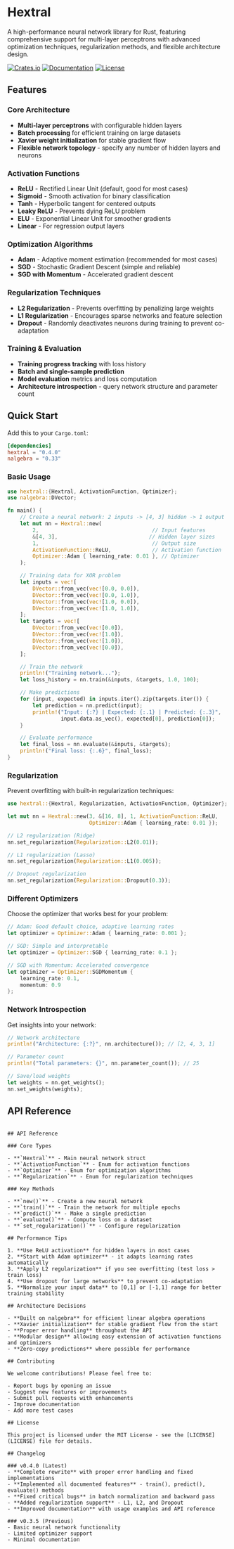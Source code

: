 # Hextral

A high-performance neural network library for Rust, featuring comprehensive support for multi-layer perceptrons with advanced optimization techniques, regularization methods, and flexible architecture design.

[![Crates.io](https://img.shields.io/crates/v/hextral.svg)](https://crates.io/crates/hextral)
[![Documentation](https://docs.rs/hextral/badge.svg)](https://docs.rs/hextral)
[![License](https://img.shields.io/crates/l/hextral.svg)](LICENSE)

## Features

### **Core Architecture**
- **Multi-layer perceptrons** with configurable hidden layers
- **Batch processing** for efficient training on large datasets
- **Xavier weight initialization** for stable gradient flow
- **Flexible network topology** - specify any number of hidden layers and neurons

### **Activation Functions**
- **ReLU** - Rectified Linear Unit (default, good for most cases)
- **Sigmoid** - Smooth activation for binary classification  
- **Tanh** - Hyperbolic tangent for centered outputs
- **Leaky ReLU** - Prevents dying ReLU problem
- **ELU** - Exponential Linear Unit for smoother gradients
- **Linear** - For regression output layers

### **Optimization Algorithms**
- **Adam** - Adaptive moment estimation (recommended for most cases)
- **SGD** - Stochastic Gradient Descent (simple and reliable)
- **SGD with Momentum** - Accelerated gradient descent

### **Regularization Techniques**
- **L2 Regularization** - Prevents overfitting by penalizing large weights
- **L1 Regularization** - Encourages sparse networks and feature selection
- **Dropout** - Randomly deactivates neurons during training to prevent co-adaptation

### **Training & Evaluation**
- **Training progress tracking** with loss history
- **Batch and single-sample prediction**
- **Model evaluation** metrics and loss computation
- **Architecture introspection** - query network structure and parameter count

## Quick Start

Add this to your `Cargo.toml`:

```toml
[dependencies]
hextral = "0.4.0"
nalgebra = "0.33"
```

### Basic Usage

```rust
use hextral::{Hextral, ActivationFunction, Optimizer};
use nalgebra::DVector;

fn main() {
    // Create a neural network: 2 inputs -> [4, 3] hidden -> 1 output
    let mut nn = Hextral::new(
        2,                                    // Input features
        &[4, 3],                             // Hidden layer sizes  
        1,                                    // Output size
        ActivationFunction::ReLU,             // Activation function
        Optimizer::Adam { learning_rate: 0.01 }, // Optimizer
    );

    // Training data for XOR problem
    let inputs = vec![
        DVector::from_vec(vec![0.0, 0.0]),
        DVector::from_vec(vec![0.0, 1.0]),
        DVector::from_vec(vec![1.0, 0.0]),
        DVector::from_vec(vec![1.0, 1.0]),
    ];
    let targets = vec![
        DVector::from_vec(vec![0.0]),
        DVector::from_vec(vec![1.0]),
        DVector::from_vec(vec![1.0]),
        DVector::from_vec(vec![0.0]),
    ];

    // Train the network
    println!("Training network...");
    let loss_history = nn.train(&inputs, &targets, 1.0, 100);

    // Make predictions
    for (input, expected) in inputs.iter().zip(targets.iter()) {
        let prediction = nn.predict(input);
        println!("Input: {:?} | Expected: {:.1} | Predicted: {:.3}", 
                 input.data.as_vec(), expected[0], prediction[0]);
    }

    // Evaluate performance
    let final_loss = nn.evaluate(&inputs, &targets);
    println!("Final loss: {:.6}", final_loss);
}
```


### Regularization

Prevent overfitting with built-in regularization techniques:

```rust
use hextral::{Hextral, Regularization, ActivationFunction, Optimizer};

let mut nn = Hextral::new(3, &[16, 8], 1, ActivationFunction::ReLU, 
                          Optimizer::Adam { learning_rate: 0.01 });

// L2 regularization (Ridge)
nn.set_regularization(Regularization::L2(0.01));

// L1 regularization (Lasso) 
nn.set_regularization(Regularization::L1(0.005));

// Dropout regularization
nn.set_regularization(Regularization::Dropout(0.3));
```

### Different Optimizers

Choose the optimizer that works best for your problem:

```rust
// Adam: Good default choice, adaptive learning rates
let optimizer = Optimizer::Adam { learning_rate: 0.001 };

// SGD: Simple and interpretable
let optimizer = Optimizer::SGD { learning_rate: 0.1 };

// SGD with Momentum: Accelerated convergence
let optimizer = Optimizer::SGDMomentum { 
    learning_rate: 0.1, 
    momentum: 0.9 
};
```

### Network Introspection

Get insights into your network:

```rust
// Network architecture
println!("Architecture: {:?}", nn.architecture()); // [2, 4, 3, 1]

// Parameter count  
println!("Total parameters: {}", nn.parameter_count()); // 25

// Save/load weights
let weights = nn.get_weights();
nn.set_weights(weights);
```

## API Reference
```

## API Reference

### Core Types

- **`Hextral`** - Main neural network struct
- **`ActivationFunction`** - Enum for activation functions
- **`Optimizer`** - Enum for optimization algorithms  
- **`Regularization`** - Enum for regularization techniques

### Key Methods

- **`new()`** - Create a new neural network
- **`train()`** - Train the network for multiple epochs
- **`predict()`** - Make a single prediction
- **`evaluate()`** - Compute loss on a dataset
- **`set_regularization()`** - Configure regularization

## Performance Tips

1. **Use ReLU activation** for hidden layers in most cases
2. **Start with Adam optimizer** - it adapts learning rates automatically
3. **Apply L2 regularization** if you see overfitting (test loss > train loss)
4. **Use dropout for large networks** to prevent co-adaptation
5. **Normalize your input data** to [0,1] or [-1,1] range for better training stability

## Architecture Decisions

- **Built on nalgebra** for efficient linear algebra operations
- **Xavier initialization** for stable gradient flow from the start
- **Proper error handling** throughout the API
- **Modular design** allowing easy extension of activation functions and optimizers
- **Zero-copy predictions** where possible for performance

## Contributing

We welcome contributions! Please feel free to:

- Report bugs by opening an issue
- Suggest new features or improvements  
- Submit pull requests with enhancements
- Improve documentation
- Add more test cases

## License

This project is licensed under the MIT License - see the [LICENSE](LICENSE) file for details.

## Changelog

### v0.4.0 (Latest)
- **Complete rewrite** with proper error handling and fixed implementations
- **Implemented all documented features** - train(), predict(), evaluate() methods
- **Fixed critical bugs** in batch normalization and backward pass
- **Added regularization support** - L1, L2, and Dropout
- **Improved documentation** with usage examples and API reference

### v0.3.5 (Previous)
- Basic neural network functionality
- Limited optimizer support
- Minimal documentation